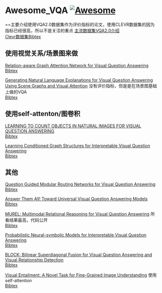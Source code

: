 # Awesome_VQA [![Awesome](https://cdn.rawgit.com/sindresorhus/awesome/d7305f38d29fed78fa85652e3a63e154dd8e8829/media/badge.svg)](https://github.com/waallf/Awesome_VQA)
==主要介绍使用VQA2.0数据集作为评价指标的论文，使用CLEVR数据集的因为指标已经很高，所以不是关注的重点
[主流数据集VQA2.0介绍](https://arxiv.org/pdf/1505.00468.pdf)  
[Clevr数据集](https://arxiv.org/abs/1612.06890)[Bibtex](https://dblp.uni-trier.de/rec/bibtex/journals/corr/AntolALMBZP15)
## 使用视觉关系/场景图来做
[Relation-aware Graph Attention Network for Visual Question Answering](https://arxiv.org/pdf/1903.12314.pdf)  
[Bibtex](http://xueshu.baidu.com/u/citation&url=http%3A%2F%2Farxiv.org%2Fabs%2F1903.12314&sign=17cc4cb77edb17296ac50e12a117f52a&diversion=null&t=bib)

[Generating Natural Language Explanations for Visual Question Answering Using Scene Graphs and Visual Attention](https://arxiv.org/pdf/1902.05715.pdf)  没有评价指标，但是是在场景图基础上做的VQA  
[Bibtex](https://dblp.uni-trier.de/rec/bibtex/journals/corr/abs-1902-05715)
## 使用self-attenton/图卷积  
[LEARNING TO COUNT OBJECTS IN NATURAL IMAGES FOR VISUAL QUESTION ANSWERING](https://arxiv.org/pdf/1802.05766.pdf)  
[Bibtex](https://dblp.uni-trier.de/rec/bibtex/journals/corr/abs-1802-05766)

[Learning Conditioned Graph Structures for Interpretable Visual Question Answering](https://arxiv.org/pdf/1806.07243.pdf)  
[Bibtex]()

## 其他  
[Question Guided Modular Routing Networks for Visual Question Answering](https://arxiv.org/pdf/1904.08324.pdf)   
[Bibtex](https://dblp.uni-trier.de/rec/bibtex/journals/corr/abs-1806-07243)  

[Answer Them All! Toward Universal Visual Question Answering Models](https://arxiv.org/pdf/1903.00366.pdf)  
[Bibtex](https://dblp.uni-trier.de/rec/bibtex/journals/corr/abs-1903-00366)

[MUREL: Multimodal Relational Reasoning for Visual Question Answering](https://arxiv.org/pdf/1902.09487.pdf) 所看结果最高，代码公开  
[Bibtex](https://dblp.uni-trier.de/rec/bibtex/journals/corr/abs-1902-09487)

[Probabilistic Neural-symbolic Models for Interpretable Visual Question Answering](https://arxiv.org/pdf/1902.07864.pdf)  
[Bibtex](https://dblp.uni-trier.de/rec/bibtex/journals/corr/abs-1902-07864)

[BLOCK: Bilinear Superdiagonal Fusion for Visual Question Answering and Visual Relationship Detection](https://arxiv.org/pdf/1902.00038.pdf)   
[Bibtex](https://dblp.uni-trier.de/rec/bibtex/journals/corr/abs-1902-00038)  

[Visual Entailment: A Novel Task for Fine-Grained Image Understanding](https://arxiv.org/pdf/1901.06706.pdf) 使用self-attention    
[Bibtex](https://dblp.uni-trier.de/rec/bibtex/journals/corr/abs-1901-06706)

